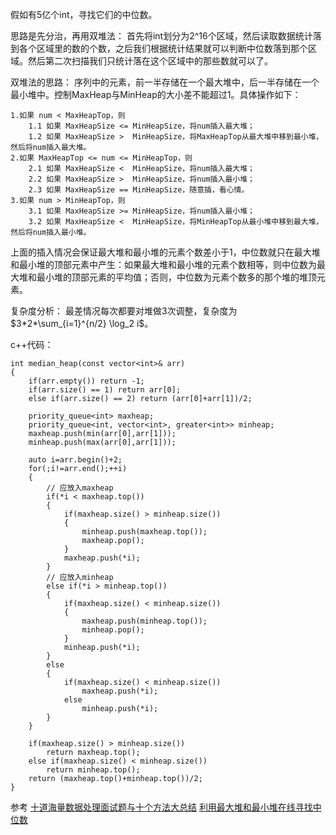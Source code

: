 假如有5亿个int，寻找它们的中位数。

思路是先分治，再用双堆法：
首先将int划分为2^16个区域，然后读取数据统计落到各个区域里的数的个数，之后我们根据统计结果就可以判断中位数落到那个区域。然后第二次扫描我们只统计落在这个区域中的那些数就可以了。

双堆法的思路：
序列中的元素，前一半存储在一个最大堆中，后一半存储在一个最小堆中。控制MaxHeap与MinHeap的大小差不能超过1。具体操作如下：

	1.如果 num < MaxHeapTop，则
		1.1 如果 MaxHeapSize <= MinHeapSize，将num插入最大堆；
		1.2 如果 MaxHeapSize >  MinHeapSize，将MaxHeapTop从最大堆中移到最小堆，然后将num插入最大堆。
	2.如果 MaxHeapTop <= num <= MinHeapTop，则
		2.1 如果 MaxHeapSize <  MinHeapSize，将num插入最大堆；
		2.2 如果 MaxHeapSize >  MinHeapSize，将num插入最小堆；
		2.3 如果 MaxHeapSize == MinHeapSize，随意插，看心情。
	3.如果 num > MinHeapTop，则
		3.1 如果 MaxHeapSize >= MinHeapSize，将num插入最小堆；
		3.2 如果 MaxHeapSize <  MinHeapSize，将MinHeapTop从最小堆中移到最大堆，然后将num插入最小堆。

上面的插入情况会保证最大堆和最小堆的元素个数差小于1，中位数就只在最大堆和最小堆的顶部元素中产生：如果最大堆和最小堆的元素个数相等，则中位数为最大堆和最小堆的顶部元素的平均值；否则，中位数为元素个数多的那个堆的堆顶元素。

复杂度分析：
最差情况每次都要对堆做3次调整，复杂度为$3*2*\sum_{i=1}^{n/2} \log_2 i$。

c++代码：
```
int median_heap(const vector<int>& arr)
{
	if(arr.empty()) return -1;
    if(arr.size() == 1) return arr[0];
    else if(arr.size() == 2) return (arr[0]+arr[1])/2;

    priority_queue<int> maxheap;
    priority_queue<int, vector<int>, greater<int>> minheap;
    maxheap.push(min(arr[0],arr[1]));
    minheap.push(max(arr[0],arr[1]));

    auto i=arr.begin()+2;
    for(;i!=arr.end();++i)
    {
        // 应放入maxheap
        if(*i < maxheap.top())
        {
            if(maxheap.size() > minheap.size())
            {
                minheap.push(maxheap.top());
                maxheap.pop();
            }
            maxheap.push(*i);
        }
        // 应放入minheap
        else if(*i > minheap.top())
        {
            if(maxheap.size() < minheap.size())
            {
                maxheap.push(minheap.top());
                minheap.pop();
            }
            minheap.push(*i);
        }
        else
        {
            if(maxheap.size() < minheap.size())
                maxheap.push(*i);
            else
                minheap.push(*i);
        }
    }

    if(maxheap.size() > minheap.size())
        return maxheap.top();
    else if(maxheap.size() < minheap.size())
        return minheap.top();
    return (maxheap.top()+minheap.top())/2;
}
```
参考
[十道海量数据处理面试题与十个方法大总结](http://blog.csdn.net/v_july_v/article/details/6279498)
[利用最大堆和最小堆在线寻找中位数](http://www.cnblogs.com/lienhua34/archive/2011/12/06/2381299.html)